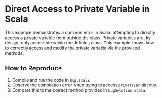 # Direct Access to Private Variable in Scala

This example demonstrates a common error in Scala: attempting to directly access a private variable from outside the class.  Private variables are, by design, only accessible within the defining class.  This example shows how to correctly access and modify the private variable via the provided methods. 

## How to Reproduce

1. Compile and run the code in `bug.scala`.  
2. Observe the compilation error when trying to access `privateVar` directly.
3. Compare this to the correct method provided in `bugSolution.scala`.